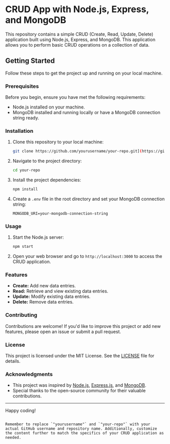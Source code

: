 # CRUD App with Node.js, Express, and MongoDB

This repository contains a simple CRUD (Create, Read, Update, Delete) application built using Node.js, Express, and MongoDB. This application allows you to perform basic CRUD operations on a collection of data.

## Getting Started

Follow these steps to get the project up and running on your local machine.

### Prerequisites

Before you begin, ensure you have met the following requirements:

- Node.js installed on your machine.
- MongoDB installed and running locally or have a MongoDB connection string ready.

### Installation

1. Clone this repository to your local machine:

   ```bash
   git clone https://github.com/yourusername/your-repo.git](https://github.com/christine-lehmann/CRUD-app.git
   ```

2. Navigate to the project directory:

   ```bash
   cd your-repo
   ```

3. Install the project dependencies:

   ```bash
   npm install
   ```

4. Create a `.env` file in the root directory and set your MongoDB connection string:

   ```
   MONGODB_URI=your-mongodb-connection-string
   ```

### Usage

1. Start the Node.js server:

   ```bash
   npm start
   ```

2. Open your web browser and go to `http://localhost:3000` to access the CRUD application.

### Features

- **Create:** Add new data entries.
- **Read:** Retrieve and view existing data entries.
- **Update:** Modify existing data entries.
- **Delete:** Remove data entries.

### Contributing

Contributions are welcome! If you'd like to improve this project or add new features, please open an issue or submit a pull request.

### License

This project is licensed under the MIT License. See the [LICENSE](LICENSE) file for details.

### Acknowledgments

- This project was inspired by [Node.js](https://nodejs.org/), [Express.js](https://expressjs.com/), and [MongoDB](https://www.mongodb.com/).
- Special thanks to the open-source community for their valuable contributions.

---

Happy coding!
```

Remember to replace `"yourusername"` and `"your-repo"` with your actual GitHub username and repository name. Additionally, customize the content further to match the specifics of your CRUD application as needed.
